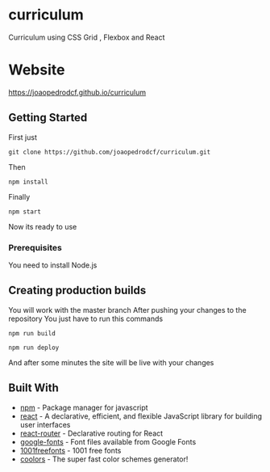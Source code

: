 # curriculum

Curriculum using CSS Grid , Flexbox and React

# Website

https://joaopedrodcf.github.io/curriculum

## Getting Started

First just

```
git clone https://github.com/joaopedrodcf/curriculum.git
```

Then

```
npm install
```

Finally

```
npm start
```

Now its ready to use

### Prerequisites

You need to install Node.js

## Creating production builds

You will work with the master branch
After pushing your changes to the repository
You just have to run this commands

```
npm run build
```

```
npm run deploy
```

And after some minutes the site will be live with your changes

## Built With

* [npm](https://github.com/npm/npm) - Package manager for javascript
* [react](https://github.com/facebook/react) - A declarative, efficient, and flexible JavaScript library for building user interfaces
* [react-router](https://github.com/ReactTraining/react-router) - Declarative routing for React
* [google-fonts](https://github.com/google/fonts) - Font files available from Google Fonts
* [1001freefonts](https://www.1001freefonts.com/edo.font) - 1001 free fonts
* [coolors](https://coolors.co/) - The super fast color schemes generator!
